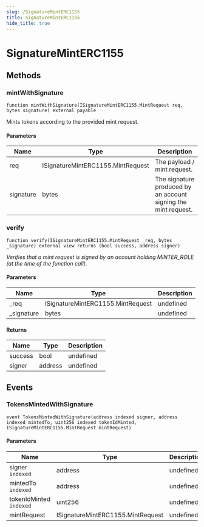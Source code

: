 ```yaml
---
slug: /SignatureMintERC1155
title: SignatureMintERC1155
hide_title: true
---
```


# SignatureMintERC1155

## Methods

### mintWithSignature

```solidity
function mintWithSignature(ISignatureMintERC1155.MintRequest req, bytes signature) external payable
```

Mints tokens according to the provided mint request.

#### Parameters

| Name      | Type                              | Description                                                    |
| --------- | --------------------------------- | -------------------------------------------------------------- |
| req       | ISignatureMintERC1155.MintRequest | The payload / mint request.                                    |
| signature | bytes                             | The signature produced by an account signing the mint request. |

### verify

```solidity
function verify(ISignatureMintERC1155.MintRequest _req, bytes _signature) external view returns (bool success, address signer)
```

_Verifies that a mint request is signed by an account holding MINTER_ROLE (at the time of the function call)._

#### Parameters

| Name        | Type                              | Description |
| ----------- | --------------------------------- | ----------- |
| \_req       | ISignatureMintERC1155.MintRequest | undefined   |
| \_signature | bytes                             | undefined   |

#### Returns

| Name    | Type    | Description |
| ------- | ------- | ----------- |
| success | bool    | undefined   |
| signer  | address | undefined   |

## Events

### TokensMintedWithSignature

```solidity
event TokensMintedWithSignature(address indexed signer, address indexed mintedTo, uint256 indexed tokenIdMinted, ISignatureMintERC1155.MintRequest mintRequest)
```

#### Parameters

| Name                    | Type                              | Description |
| ----------------------- | --------------------------------- | ----------- |
| signer `indexed`        | address                           | undefined   |
| mintedTo `indexed`      | address                           | undefined   |
| tokenIdMinted `indexed` | uint256                           | undefined   |
| mintRequest             | ISignatureMintERC1155.MintRequest | undefined   |
